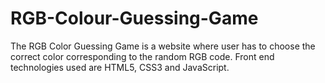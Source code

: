 # RGB-Colour-Guessing-Game
The RGB Color Guessing Game is a website where user has to choose the correct color corresponding to the random RGB code. 
Front end technologies used are HTML5, CSS3 and JavaScript.
